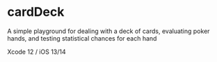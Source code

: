 # cardDeck
A simple playground for dealing with a deck of cards, evaluating poker hands, and testing statistical chances for each hand

Xcode 12 / iOS 13/14

